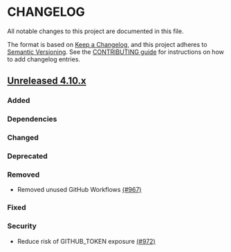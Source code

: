 # CHANGELOG
All notable changes to this project are documented in this file.

The format is based on [Keep a Changelog](https://keepachangelog.com/en/1.0.0/), and this project adheres to [Semantic Versioning](https://semver.org/spec/v2.0.0.html). See the [CONTRIBUTING guide](./CONTRIBUTING.md#Changelog) for instructions on how to add changelog entries.

## [Unreleased 4.10.x]
### Added

### Dependencies

### Changed

### Deprecated

### Removed
- Removed unused GitHub Workflows [(#967)](https://github.com/wazuh/wazuh-indexer/pull/967)

### Fixed

### Security
- Reduce risk of GITHUB_TOKEN exposure [(#972)](https://github.com/wazuh/wazuh-indexer/pull/972)

[Unreleased 4.10.x]: https://github.com/wazuh/wazuh-indexer/compare/v4.10.3...4.10.4
